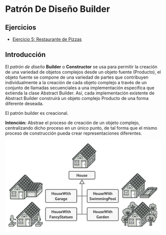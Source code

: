 # Patrón De Diseño Builder

## Ejercicios
-  [Ejercicio 5: Restaurante de Pizzas ](https://github.com/AleS900/Design_Patterns/tree/main/src/main/java/prototype/e2_celulares)

## Introducción
El *patrón de diseño* **Builder** o **Constructor** se usa para permitir la creación de una variedad de objetos complejos desde un objeto fuente (Producto), el objeto fuente se compone de una variedad de partes que contribuyen individualmente a la creación de cada objeto complejo a través de un conjunto de llamadas secuenciales a una implementación específica que extienda la clase Abstract Builder. Así, cada implementación existente de Abstract Builder construirá un objeto complejo Producto de una forma diferente deseada.

El patrón builder es creacional.

**Intención:** Abstrae el proceso de creación de un objeto complejo, centralizando dicho proceso en un único punto, de tal forma que el mismo proceso de construcción pueda crear representaciones diferentes.
</br>
 <p align="center">
    <img src="https://github.com/AleS900/prueba/blob/master/assets/problem1.png" />
 </p>
 
